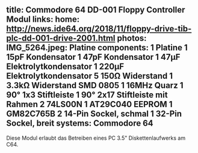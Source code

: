 title: Commodore 64 DD-001 Floppy Controller Modul
links:
    home: http://news.ide64.org/2018/11/floppy-drive-tib-plc-dd-001-drive-2001.html
photos:
    IMG_5264.jpeg: Platine
components:
    1 Platine
    1 15pF Kondensator
    1 47pF Kondensator
    1 47µF Elektrolytkondensator
    1 220µF Elektrolytkondensator
    5 150Ω Widerstand
    1 3.3kΩ Widerstand SMD 0805
    1 16MHz Quarz
    1 90° 1x3 Stiftleiste
    1 90° 2x17 Stiftleiste mit Rahmen
    2 74LS00N
    1 AT29C040 EEPROM
    1 GM82C765B
    2 14-Pin Sockel, schmal
    1 32-Pin Sockel, breit
systems:
    Commodore 64
---
Diese Modul erlaubt das Betreiben eines PC 3.5" Diskettenlaufwerks am C64.
